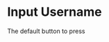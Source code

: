 <script setup>
import {YInputUsername} from 'bedrock-ui-vue3'
</script>

# Input Username

The default button to press

<DemoContainer>
  <div class="py-5">
    <y-input-username label="Primary"/>
  </div>
</DemoContainer>
